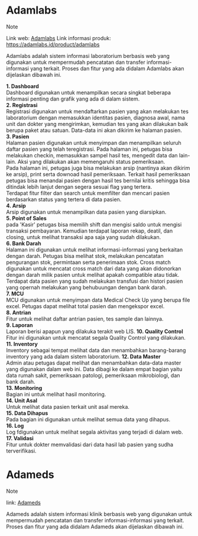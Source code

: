 

# Adamlabs
> [!NOTE]
> Link web: [Adamlabs](http://demo.adamlabs.id/)
> Link informasi produk: https://adamlabs.id/product/adamlabs

Adamlabs adalah sistem informasi laboratorium berbasis web yang digunakan untuk mempermudah pencatatan dan transfer informasi-informasi yang terkait. Proses dan fitur yang ada didalam Adamlabs akan dijelaskan dibawah ini.

**1. Dashboard**   
  Dashboard digunakan untuk menampilkan secara singkat beberapa informasi penting dan grafik yang ada di dalam sistem.   
**2. Registrasi**  
  Registrasi digunakan untuk mendaftarkan pasien yang akan melakukan tes laboratorium dengan memasukkan identitas pasien, diagnosa awal, nama unit dan dokter yang mengirimkan, kemudian tes yang akan dilakukan baik berupa paket atau satuan. Data-data ini akan dikirim ke halaman pasien.  
**3. Pasien**  
  Halaman pasien digunakan untuk menyimpan dan menampilkan seluruh daftar pasien yang telah teregistrasi. Pada halaman ini, petugas bisa melakukan checkin, memasukkan sampel hasil tes, mengedit data dan lain-lain. Aksi yang dilakukan akan memengaruhi status pemeriksaan.   
  Pada halaman ini, petugas juga bisa melakukan arsip (nantinya akan dikirim ke arsip), print serta downoad hasil pemeriksaan. Terkait hasil pemeriksaan petugas bisa menandai pasien dengan hasil tes bernilai kritis sehingga bisa ditindak lebih lanjut dengan segera sesuai flag yang tertera.  
  Terdapat fitur filter dan search untuk memfilter dan mencari pasien berdasarkan status yang tertera di data pasien.   
**4. Arsip**  
  Arsip digunakan untuk menampilkan data pasien yang diarsipkan.  
**5. Point of Sales**  
  pada 'Kasir' petugas bisa memilih shift dan mengisi saldo untuk mengisi transaksi pembayaran. Kemudian terdapat laporan rekap, deatil, dan closing, untuk melihat transaksi apa saja yang sudah dilakukan.  
**6. Bank Darah**  
Halaman ini digunakan untuk melihat informasi-informasi yang berkaitan dengan darah. Petugas bisa melihat stok, melakukan pencatatan pengurangan stok, permintaan serta penerimaan stok. Cross match digunakan untuk mencatat cross match dari data yang akan didonorkan dengan darah milik pasien untuk melihat apakah compatible atau tidak. Terdapat data pasien yang sudah melakukan transfusi dan histori pasien yang opernah melakukan yang behubuungan dengan bank darah.  
**7. MCU**  
  MCU digunakan untuk menyimpan data Medical Check Up yang berupa file excel. Petugas dapat melihat total pasien dan mengekspor excel.  
**8. Antrian**  
  Fitur untuk melihat daftar antrian pasien, tes sample dan lainnya.  
**9. Laporan**   
  Laporan berisi apapun yang dilakuka terakit web LIS.
**10. Quality Control**  
Fitur ini digunakan untuk mencatat segala Quality Control yang dilakukan.
**11. Inventory**  
Inventory sebagai tempat melihat data dan menambahkan barang-barang inventory yang ada dalam sistem laboratorium.
**12. Data Master**  
Admin atau petugas dapat melihat dan menambahkan data-data master yang digunakan dalam web ini. Data dibagi ke dalam empat bagian yaitu data rumah sakit, pemeriksaan patologi, pemeriksaan mikrobiologi, dan bank darah.  
**13. Monitoring**  
 Bagian ini untuk melihat hasil monitoring.  
**14. Unit Asal**  
Untuk melihat data pasien terkait unit asal mereka.  
**15. Data Dihapus**  
Pada bagian ini digunakan untuk melihat semua data yang dihapus.  
**16. Log**  
Log fdigunakan untuk melihat segala aktivitas yang terjadi di dalam web.  
**17. Validasi**  
  Fitur untuk dokter memvalidasi dari data hasil lab pasien yang sudha terverifikasi.  
  
# Adameds
> [!NOTE]
> link: [Adameds](https://app.adameds.id/)

Adameds adalah sistem informasi klinik berbasis web yang digunakan untuk mempermudah pencatatan dan transfer informasi-informasi yang terkait. Proses dan fitur yang ada didalam Adameds akan dijelaskan dibawah ini.
